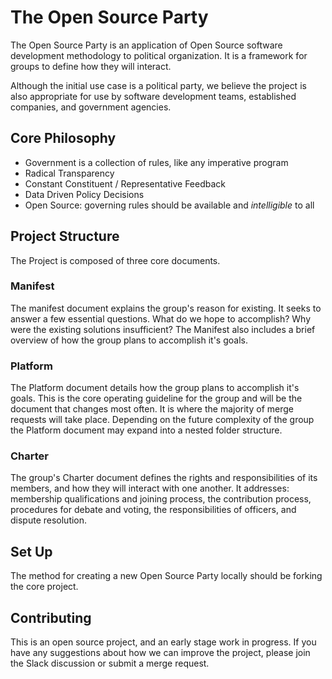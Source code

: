 # The Open Source Party

The Open Source Party is an application of Open Source software development methodology to political organization. It is a framework for groups to define how they will interact.

Although the initial use case is a political party, we believe the project is also appropriate for use by software development teams, established companies, and government agencies.


## Core Philosophy

* Government is a collection of rules, like any imperative program
* Radical Transparency
* Constant Constituent / Representative Feedback
* Data Driven Policy Decisions
* Open Source: governing rules should be available and *intelligible* to all

## Project Structure
The Project is composed of three core documents.

### Manifest

The manifest document explains the group's reason for existing. It seeks to answer a few essential questions. What do we hope to accomplish? Why were the existing solutions insufficient? The Manifest also includes a brief overview of how the group plans to accomplish it's goals.

### Platform

The Platform document details how the group plans to accomplish it's goals. This is the core operating guideline for the group and will be the document that changes most often. It is where the majority of merge requests will take place. Depending on the future complexity of the group the Platform document may expand into a nested folder structure.

### Charter

The group's Charter document defines the rights and responsibilities of its members, and how they will interact with one another. It addresses: membership qualifications and joining process, the contribution process, procedures for debate and voting, the responsibilities of officers, and dispute resolution.

## Set Up
The method for creating a new Open Source Party locally should be forking the core project.


## Contributing
This is an open source project, and an early stage work in progress. If you have any suggestions about how we can improve the project, please join the Slack discussion or submit a merge request.

